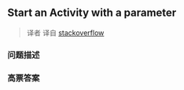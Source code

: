 ## Start an Activity with a parameter

> 译者 译自 [stackoverflow](http://stackoverflow.com/questions/3913592/start-an-activity-with-a-parameter) 

### 问题描述 

### 高票答案 

